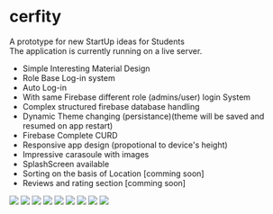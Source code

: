 # cerfity
A prototype for new StartUp ideas for Students</br>
The application is currently running on a live server.

<ul>
  <li>Simple Interesting Material Design</li>
  <li>Role Base Log-in system</li>
  <li>Auto Log-in</li>
  <li>With same Firebase different role (admins/user) login System</li>
  <li>Complex structured firebase database handling</li>
  <li>Dynamic Theme changing (persistance)(theme will be saved and resumed on app restart)</li>
  <li>Firebase Complete CURD</li>
  <li>Responsive app design (propotional to device's height)</li>
  <li>Impressive carasoule with images</li>
  <li>SplashScreen available</li>
  <li>Sorting on the basis of Location [comming soon]</li>
  <li>Reviews and rating section [comming soon]</li>
 </ul>


<img src="https://github.com/borsezf2/cerfity/blob/master/img/1.jpg" height="" width="">
<img src="https://github.com/borsezf2/cerfity/blob/master/img/2.jpg" height="" width="">
<img src="https://github.com/borsezf2/cerfity/blob/master/img/3.jpg" height="" width="">
<img src="https://github.com/borsezf2/cerfity/blob/master/img/4.jpg" height="" width="">
<img src="https://github.com/borsezf2/cerfity/blob/master/img/5.jpg" height="" width="">
<img src="https://github.com/borsezf2/cerfity/blob/master/img/6.jpg" height="" width="">
<img src="https://github.com/borsezf2/cerfity/blob/master/img/7.jpg" height="" width="">
<img src="https://github.com/borsezf2/cerfity/blob/master/img/8.jpg" height="" width="">
<img src="https://github.com/borsezf2/cerfity/blob/master/img/9.jpg" height="" width="">


